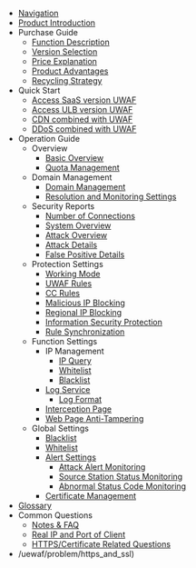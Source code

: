 
- [Navigation](/uewaf/README)
- [Product Introduction](/uewaf/product/illustrate)
- Purchase Guide
  - [Function Description](/uewaf/steer/introduction)
  - [Version Selection](/uewaf/steer/version_selection)
  - [Price Explanation](/uewaf/steer/price)
  - [Product Advantages](/uewaf/steer/advantage)
  - [Recycling Strategy](/uewaf/steer/recycling_strategy)
- Quick Start
  - [Access SaaS version UWAF](/uewaf/use/access_uwaf)
  - [Access ULB version UWAF](/uewaf/use/ulb_with_uwaf)
  - [CDN combined with UWAF](/uewaf/use/cdn_with_uwaf)
  - [DDoS combined with UWAF](/uewaf/use/ddos_with_uwaf)
- Operation Guide
  - Overview
    - [Basic Overview](/uewaf/features/info/info)
    - [Quota Management](/uewaf/features/info/quota_management)
      <!--* [IPv6 Settings](/uewaf/features/info/ipv6)-->
  - Domain Management
    - [Domain Management](/uewaf/features/domain/domain_set)
    - [Resolution and Monitoring Settings](/uewaf/features/domain/monitor_set)
  - Security Reports
    - [Number of Connections](/uewaf/features/report/concurrent_conn)
    - [System Overview](/uewaf/features/report/website_overview)
    - [Attack Overview](/uewaf/features/report/attack_analysis)
    - [Attack Details](/uewaf/features/report/attack_details)
    - [False Positive Details](/uewaf/features/report/false_positive)
  - Protection Settings
    - [Working Mode](/uewaf/features/rule/mode)
    - [UWAF Rules](/uewaf/features/rule/uwaf_rule)
    - [CC Rules](/uewaf/features/rule/cc_rule)
    - [Malicious IP Blocking](/uewaf/features/rule/malicious_ip)
    - [Regional IP Blocking](/uewaf/features/rule/regional_ban)
    - [Information Security Protection](/uewaf/features/rule/information_security)
    - [Rule Synchronization](/uewaf/features/rule/rule_sync)
  - Function Settings
    - IP Management
      - [IP Query](/uewaf/features/expand/ip_query)
      - [Whitelist](/uewaf/features/expand/white_list)
      - [Blacklist](/uewaf/features/expand/black_list)
    - [Log Service](/uewaf/features/expand/log)
      - [Log Format](/uewaf/features/expand/log_format)
    - [Interception Page](/uewaf/features/expand/intercept_page)
    - [Web Page Anti-Tampering](/uewaf/features/expand/prevent_tampering)
  - Global Settings
    - [Blacklist](/uewaf/global/black_list)
    - [Whitelist](/uewaf/global/white_list)
    - [Alert Settings](/uewaf/global/message/alert)
      - [Attack Alert Monitoring](/uewaf/global/message/attack_alert)
      - [Source Station Status Monitoring](/uewaf/global/message/status_alert)
      - [Abnormal Status Code Monitoring](/uewaf/global/message/exception_alert)
    - [Certificate Management](/uewaf/global/certificate_management)
- [Glossary](/uewaf/_glossary)
- Common Questions
  - [Notes & FAQ](/uewaf/problem/faq)
  - [Real IP and Port of Client](/uewaf/problem/get_real_ip)
  - [HTTPS/Certificate Related Questions](/uewaf/problem/https_and_ssl)
- /uewaf/problem/https_and_ssl)
